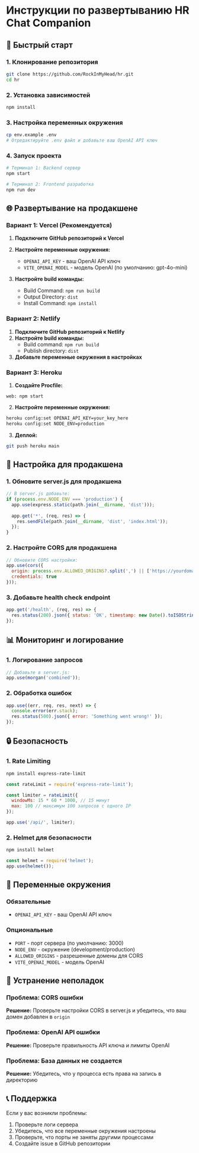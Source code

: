 # Инструкции по развертыванию HR Chat Companion

## 🚀 Быстрый старт

### 1. Клонирование репозитория
```bash
git clone https://github.com/RockInMyHead/hr.git
cd hr
```

### 2. Установка зависимостей
```bash
npm install
```

### 3. Настройка переменных окружения
```bash
cp env.example .env
# Отредактируйте .env файл и добавьте ваш OpenAI API ключ
```

### 4. Запуск проекта
```bash
# Терминал 1: Backend сервер
npm start

# Терминал 2: Frontend разработка
npm run dev
```

## 🌐 Развертывание на продакшене

### Вариант 1: Vercel (Рекомендуется)

1. **Подключите GitHub репозиторий к Vercel**
2. **Настройте переменные окружения:**
   - `OPENAI_API_KEY` - ваш OpenAI API ключ
   - `VITE_OPENAI_MODEL` - модель OpenAI (по умолчанию: gpt-4o-mini)

3. **Настройте build команды:**
   - Build Command: `npm run build`
   - Output Directory: `dist`
   - Install Command: `npm install`

### Вариант 2: Netlify

1. **Подключите GitHub репозиторий к Netlify**
2. **Настройте build команды:**
   - Build command: `npm run build`
   - Publish directory: `dist`
3. **Добавьте переменные окружения в настройках**

### Вариант 3: Heroku

1. **Создайте Procfile:**
```
web: npm start
```

2. **Настройте переменные окружения:**
```bash
heroku config:set OPENAI_API_KEY=your_key_here
heroku config:set NODE_ENV=production
```

3. **Деплой:**
```bash
git push heroku main
```

## 🔧 Настройка для продакшена

### 1. Обновите server.js для продакшена
```javascript
// В server.js добавьте:
if (process.env.NODE_ENV === 'production') {
  app.use(express.static(path.join(__dirname, 'dist')));
  
  app.get('*', (req, res) => {
    res.sendFile(path.join(__dirname, 'dist', 'index.html'));
  });
}
```

### 2. Настройте CORS для продакшена
```javascript
// Обновите CORS настройки:
app.use(cors({
  origin: process.env.ALLOWED_ORIGINS?.split(',') || ['https://yourdomain.com'],
  credentials: true
}));
```

### 3. Добавьте health check endpoint
```javascript
app.get('/health', (req, res) => {
  res.status(200).json({ status: 'OK', timestamp: new Date().toISOString() });
});
```

## 📊 Мониторинг и логирование

### 1. Логирование запросов
```javascript
// Добавьте в server.js:
app.use(morgan('combined'));
```

### 2. Обработка ошибок
```javascript
app.use((err, req, res, next) => {
  console.error(err.stack);
  res.status(500).json({ error: 'Something went wrong!' });
});
```

## 🔒 Безопасность

### 1. Rate Limiting
```bash
npm install express-rate-limit
```

```javascript
const rateLimit = require('express-rate-limit');

const limiter = rateLimit({
  windowMs: 15 * 60 * 1000, // 15 минут
  max: 100 // максимум 100 запросов с одного IP
});

app.use('/api/', limiter);
```

### 2. Helmet для безопасности
```bash
npm install helmet
```

```javascript
const helmet = require('helmet');
app.use(helmet());
```

## 📝 Переменные окружения

### Обязательные
- `OPENAI_API_KEY` - ваш OpenAI API ключ

### Опциональные
- `PORT` - порт сервера (по умолчанию: 3000)
- `NODE_ENV` - окружение (development/production)
- `ALLOWED_ORIGINS` - разрешенные домены для CORS
- `VITE_OPENAI_MODEL` - модель OpenAI

## 🐛 Устранение неполадок

### Проблема: CORS ошибки
**Решение:** Проверьте настройки CORS в server.js и убедитесь, что ваш домен добавлен в `origin`

### Проблема: OpenAI API ошибки
**Решение:** Проверьте правильность API ключа и лимиты OpenAI

### Проблема: База данных не создается
**Решение:** Убедитесь, что у процесса есть права на запись в директорию

## 📞 Поддержка

Если у вас возникли проблемы:
1. Проверьте логи сервера
2. Убедитесь, что все переменные окружения настроены
3. Проверьте, что порты не заняты другими процессами
4. Создайте issue в GitHub репозитории
